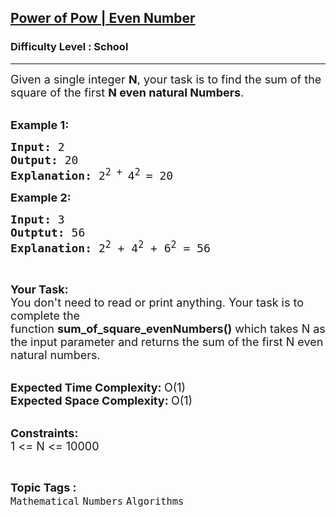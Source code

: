<h2><a href="https://www.geeksforgeeks.org/problems/power-of-pow-even-number5440/1?page=2&category=Mathematical&difficulty=School&sortBy=submissions">Power of Pow | Even Number</a></h2><h3>Difficulty Level : School</h3><hr><div class="problems_problem_content__Xm_eO"><p><span style="font-size:18px">Given a single integer <strong>N</strong>, your task is to find the sum of the square of the first <strong>N even natural Numbers</strong>.</span><br>
&nbsp;</p>

<p><span style="font-size:18px"><strong>Example 1:</strong></span></p>

<pre><span style="font-size:18px"><strong>Input: </strong>2
<strong>Output: </strong>20
<strong>Explanation: </strong>2<sup>2 + </sup>4<sup>2 </sup>= 20</span>
</pre>

<p><span style="font-size:18px"><strong>Example 2:&nbsp;</strong></span></p>

<pre><span style="font-size:18px"><strong>Input: </strong>3
<strong>Outptut: </strong>56
<strong>Explanation: </strong>2<sup>2</sup>&nbsp;+ 4<sup>2</sup>&nbsp;+ 6<sup>2</sup>&nbsp;= 56</span>
</pre>

<p>&nbsp;</p>

<p><span style="font-size:18px"><strong>Your Task:</strong><br>
You don't need to read or print anything. Your task is to complete the function&nbsp;<strong>sum_of_square_evenNumbers()</strong>&nbsp;which takes N as the input parameter and returns the sum of the first N even natural numbers.</span><br>
&nbsp;</p>

<p><span style="font-size:18px"><strong>Expected Time Complexity:&nbsp;</strong>O(1)<br>
<strong>Expected Space Complexity:&nbsp;</strong>O(1)</span><br>
&nbsp;</p>

<p><span style="font-size:18px"><strong>Constraints:</strong><br>
1 &lt;= N &lt;= 10000</span></p>
</div><br><p><span style=font-size:18px><strong>Topic Tags : </strong><br><code>Mathematical</code>&nbsp;<code>Numbers</code>&nbsp;<code>Algorithms</code>&nbsp;